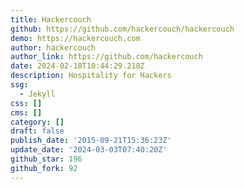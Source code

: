 ```yaml
---
title: Hackercouch
github: https://github.com/hackercouch/hackercouch
demo: https://hackercouch.com
author: hackercouch
author_link: https://github.com/hackercouch
date: 2024-02-18T10:44:29.218Z
description: Hospitality for Hackers
ssg:
  - Jekyll
css: []
cms: []
category: []
draft: false
publish_date: '2015-09-21T15:36:23Z'
update_date: '2024-03-03T07:40:20Z'
github_star: 196
github_fork: 92
---
```

